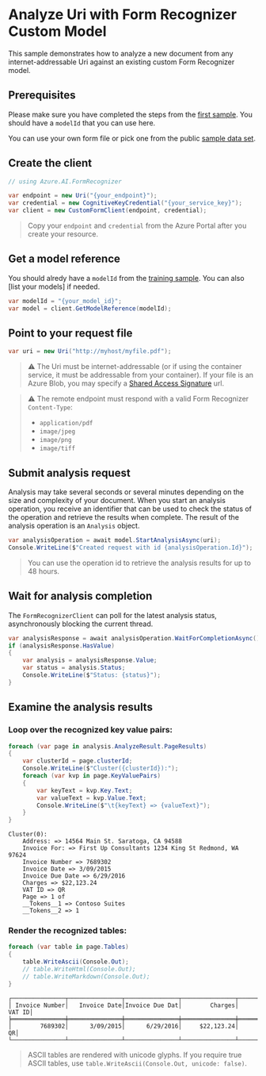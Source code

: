 # Analyze Uri with Form Recognizer Custom Model

This sample demonstrates how to analyze a new document from any internet-addressable Uri against an existing custom Form Recognizer model.

## Prerequisites

Please make sure you have completed the steps from the [first sample]. You should have a `modelId` that you can use here.

You can use your own form file or pick one from the public [sample data set].

## Create the client

```csharp
// using Azure.AI.FormRecognizer

var endpoint = new Uri("{your_endpoint}");
var credential = new CognitiveKeyCredential("{your_service_key}");
var client = new CustomFormClient(endpoint, credential);
```

> Copy your `endpoint` and `credential` from the Azure Portal after you create your resource.

## Get a model reference

You should alredy have a `modelId` from the [training sample]. You can also [list your models] if needed.

```csharp
var modelId = "{your_model_id}";
var model = client.GetModelReference(modelId);
```

## Point to your request file

```csharp
var uri = new Uri("http://myhost/myfile.pdf");
```

> ⚠️ The Uri must be internet-addressable (or if using the container service, it must be addressable from your container). If your file is an Azure Blob, you may specify a [Shared Access Signature] url.

> ⚠️ The remote endpoint must respond with a valid Form Recognizer `Content-Type`:
> - `application/pdf`
> - `image/jpeg`
> - `image/png`
> - `image/tiff`

## Submit analysis request

Analysis may take several seconds or several minutes depending on the size and complexity of your document. When you start an analysis operation, you receive an identifier that can be used to check the status of the operation and retrieve the results when complete. The result of the analysis operation is an `Analysis` object.

```csharp
var analysisOperation = await model.StartAnalysisAsync(uri);
Console.WriteLine($"Created request with id {analysisOperation.Id}");
```

> You can use the operation id to retrieve the analysis results for up to 48 hours.

## Wait for analysis completion

The `FormRecognizerClient` can poll for the latest analysis status, asynchronously blocking the current thread.

```csharp
var analysisResponse = await analysisOperation.WaitForCompletionAsync();
if (analysisResponse.HasValue)
{
    var analysis = analysisResponse.Value;
    var status = analysis.Status;
    Console.WriteLine($"Status: {status}");
}
```

## Examine the analysis results

### Loop over the recognized key value pairs:

```csharp
foreach (var page in analysis.AnalyzeResult.PageResults)
{
    var clusterId = page.clusterId;
    Console.WriteLine($"Cluster({clusterId}):");
    foreach (var kvp in page.KeyValuePairs)
    {
        var keyText = kvp.Key.Text;
        var valueText = kvp.Value.Text;
        Console.WriteLine($"\t{keyText} => {valueText}");
    }
}
```

```
Cluster(0):
    Address: => 14564 Main St. Saratoga, CA 94588
    Invoice For: => First Up Consultants 1234 King St Redmond, WA 97624
    Invoice Number => 7689302
    Invoice Date => 3/09/2015
    Invoice Due Date => 6/29/2016
    Charges => $22,123.24
    VAT ID => QR
    Page => 1 of
    __Tokens__1 => Contoso Suites
    __Tokens__2 => 1
```

### Render the recognized tables:

```csharp
foreach (var table in page.Tables)
{
    table.WriteAscii(Console.Out);
    // table.WriteHtml(Console.Out);
    // table.WriteMarkdown(Console.Out);
}
```

```
┌───────────────┬───────────────┬───────────────┬───────────────┬───────────────┐
│ Invoice Number│   Invoice Date│Invoice Due Dat│        Charges│         VAT ID│
╞═══════════════╪═══════════════╪═══════════════╪═══════════════╪═══════════════╡
│        7689302│      3/09/2015│      6/29/2016│     $22,123.24│             QR│
└───────────────┴───────────────┴───────────────┴───────────────┴───────────────┘
```

> ASCII tables are rendered with unicode glyphs. If you require true ASCII tables, use `table.WriteAscii(Console.Out, unicode: false)`.

[first sample]: ./01-Train-Custom-Model.md
[training sample]: ./01-Train-Custom-Model.md
[sample data set]: https://github.com/Azure-Samples/cognitive-services-REST-api-samples/blob/master/curl/form-recognizer/sample_data.zip
[Shared Access Signature]: https://docs.microsoft.com/en-us/azure/storage/common/storage-sas-overview